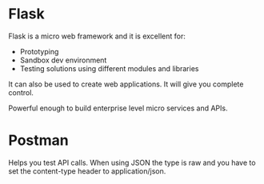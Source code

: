 # Flask 

Flask is a micro web framework and it is excellent for:

* Prototyping
* Sandbox dev environment
* Testing solutions using different modules and libraries

It can also be used to create web applications.  It will give you complete control.

Powerful enough to build enterprise level micro services and APIs.

# Postman

Helps you test API calls.  When using JSON the type is raw and you have to set the content-type header to application/json.


